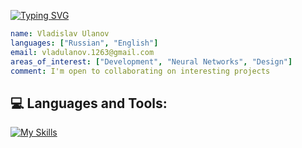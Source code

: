 [![Typing SVG](https://readme-typing-svg.demolab.com?font=Fira+Code&duration=3500&pause=50&color=00FFFC&multiline=true&repeat=false&random=false&width=435&height=55&lines=%2F*+Front-end+Developer;Or+something+like+that+%E1%93%9A%E1%98%8F%E1%97%A2+*%2F)](https://git.io/typing-svg)

```yaml
name: Vladislav Ulanov
languages: ["Russian", "English"]
email: vladulanov.1263@gmail.com
areas_of_interest: ["Development", "Neural Networks", "Design"]
comment: I'm open to collaborating on interesting projects
```

## 💻 Languages and Tools:

[![My Skills](https://skillicons.dev/icons?i=html,css,js,ts,react,redux,electron,svg,sass,tailwind,bootstrap,materialui,figma,webpack,vite,docker,jest,git,nginx,babel,nextjs,nodejs,express,php,laravel,postgres,mysql,mongodb,redis,cs,unity,postman,grafana)](https://skillicons.dev)


<!--
**Laitenela/Laitenela** is a ✨ _special_ ✨ repository because its `README.md` (this file) appears on your GitHub profile.

Here are some ideas to get you started:

- 🔭 I’m currently working on ...
- 🌱 I’m currently learning ...
- 👯 I’m looking to collaborate on ...
- 🤔 I’m looking for help with ...
- 💬 Ask me about ...
- 📫 How to reach me: ...
- 😄 Pronouns: ...
- ⚡ Fun fact: ...
-->
